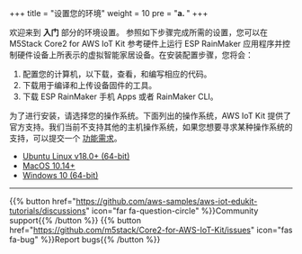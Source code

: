 +++
title = "设置您的环境"
weight = 10
pre = "<b>a. </b>"
+++

欢迎来到 **入门**  部分的环境设置。 参照如下步骤完成所需的设置，您可以在 M5Stack Core2 for AWS IoT Kit 参考硬件上运行 ESP RainMaker 应用程序并控制硬件设备上所表示的虚拟智能家居设备。在安装配置步骤，您将会：

1) 配置您的计算机，以下载，查看，和编写相应的代码。
2) 下载用于编译和上传设备固件的工具。
3) 下载 ESP RainMaker 手机 Apps 或者 RainMaker CLI。

为了进行安装，请选择您的操作系统。下面列出的操作系统，AWS IoT Kit 提供了官方支持。我们当前不支持其他的主机操作系统，如果您想要寻求某种操作系统的支持，可以提交一个 [功能需求](https://github.com/aws-samples/aws-iot-edukit-tutorials/issues/new?assignees=rashedtalukder&labels=feature+request&template=feature_request.md&title=%5BFEATURE%5D)。

- [Ubuntu Linux v18.0+ (64-bit)](prerequisites/linux.html)
- [MacOS 10.14+](prerequisites/macos.html)
- [Windows 10 (64-bit)](prerequisites/windows.html)

---
{{% button href="https://github.com/aws-samples/aws-iot-edukit-tutorials/discussions" icon="far fa-question-circle" %}}Community support{{% /button %}} {{% button href="https://github.com/m5stack/Core2-for-AWS-IoT-Kit/issues" icon="fas fa-bug" %}}Report bugs{{% /button %}}
